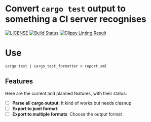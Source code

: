 # Convert `cargo test` output to something a CI server recognises

[![LICENSE](https://img.shields.io/badge/license-MIT-blue.svg)](LICENSE)
[![Build Status](https://travis-ci.org/hmvp/cargo_test_formatter.svg?branch=master)](https://travis-ci.org/hmvp/cargo_test_formatter)
[![Clippy Linting Result](https://clippy.bashy.io/github/hmvp/cargo_test_formatter/master/badge.svg)](https://clippy.bashy.io/github/hmvp/cargo_test_formatter/master/log)


# Use 

```
cargo test | cargo_test_formatter > report.xml
```

## Features

Here are the current and planned features, with their status:
- [ ] **Parse all cargo output**: It kind of works but needs cleanup
- [ ] **Export to junit format**: 
- [ ] **Export to multiple formats**: Choose the output format
